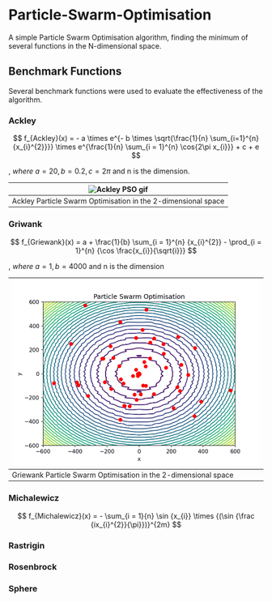 # Particle-Swarm-Optimisation
A simple Particle Swarm Optimisation algorithm, finding the minimum of several functions in the N-dimensional space. 

## Benchmark Functions
Several benchmark functions were used to evaluate the effectiveness of the algorithm. 

### Ackley
$$
f_{Ackley}(x) = - a \times e^{- b \times \sqrt{\frac{1}{n} \sum_{i=1}^{n} {x_{i}^{2}}}} \times e^{\frac{1}{n} \sum_{i = 1}^{n} \cos{2\pi x_{i}}} + c + e
$$

, $where\ a = 20, b = 0.2, c = 2\pi$ and n is the dimension.

| ![Ackley PSO gif](./media/ackley.gif)                         |
| --------------------------------------------------------------|
| Ackley Particle Swarm Optimisation in the 2-dimensional space |

### Griwank
$$
f_{Griewank}(x) = a + \frac{1}{b} \sum_{i = 1}^{n} {x_{i}^{2}} - \prod_{i = 1}^{n} {\cos \frac{x_{i}}{\sqrt{i}}}
$$

, $where\ a = 1, b = 4000$ and n is the dimension

| ![Griewank PSO gif](./media/griewank.gif)                         |
| ------------------------------------------------------------------|
| Griewank Particle Swarm Optimisation in the 2-dimensional space   |

### Michalewicz
$$
f_{Michalewicz}(x) = - \sum_{i = 1}{n} \sin {x_{i}} \times {(\sin {\frac {ix_{i}^{2}}{\pi}})}^{2m}
$$

### Rastrigin

### Rosenbrock

### Sphere

